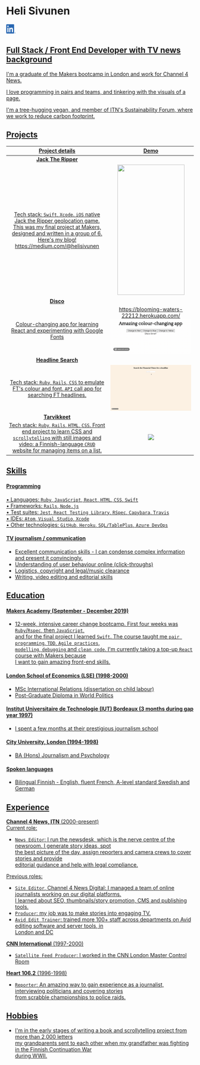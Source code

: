 # Heli Sivunen
<a href="https://www.linkedin.com/in/heli-sivunen/">
  <img src="/public/LI-In-Bug.png" width="25" height="25"/>

## Full Stack / Front End Developer with TV news background

I'm a graduate of the Makers bootcamp in London and work for Channel 4 News.  

I love programming in pairs and teams, and tinkering with the visuals of a page.

I'm a tree-hugging vegan, and member of ITN's Sustainability Forum, where we work to reduce carbon footprint.

## Projects

|    Project details                                        |    Demo                                        |  
| :-------------------------------------------------: | :-------------------------------------------------: |  
|     **Jack The Ripper**
Tech stack: `Swift`, `Xcode`. `iOS` native Jack the Ripper geolocation game. This was my final project at Makers,  designed and written in a group of 6. Here's my blog! https://medium.com/@helisivunen                     |     <img src="/public/JackTheRipper.gif" width="180" height="350"/>
|         **Disco**
|              Colour-changing app for learning React and experimenting with Google Fonts                                         |https://blooming-waters-22212.herokuapp.com/ <img src="/public/Disco_1.gif"/> |
|         **Headline Search**
|              Tech stack: `Ruby`, `Rails`, `CSS` to emulate FT's colour and font. `API` call app for searching FT headlines.                                         |  <img src="/public/FT.gif"/>|
|         **Tarvikkeet**                              |                                                   |
|              Tech stack: `Ruby`, `Rails`, `HTML`, `CSS`. Front end project to learn CSS and `scrollytelling` with still images and video: a Finnish-language `CRUD` website for managing items on a list.                                         | <img src="/public/Tarvikkeet_small.gif"/>





## Skills

#### Programming

•	Languages: `Ruby`, `JavaScript`, `React`, `HTML`, `CSS`, `Swift`  
•	Frameworks: `Rails`, `Node.js`  
•	Test suites: `Jest`, `React Testing Library`, `RSpec`, `Capybara`, `Travis`  
•	IDEs: `Atom`, `Visual Studio`, `Xcode`  
•	Other technologies: `GitHub`, `Heroku`, `SQL/TablePlus`, `Azure DevOps`   

#### TV journalism / communication

- Excellent communication skills - I can condense complex information and present it convincingly.
- Understanding of user behaviour online (click-throughs)
- Logistics, copyright and legal/music clearance
- Writing, video editing and editorial skills

## Education

#### Makers Academy (September - December 2019)

- 12-week, intensive career change bootcamp. First four weeks was `Ruby`/`Rspec`, then `JavaScript`,  
  and for the final project I learned `Swift`. The course taught me `pair programming`, `TDD`, `Agile practices`,  
  `modelling`, `debugging` and `clean code`. I'm currently taking a top-up `React` course with Makers because  
  I want to gain amazing front-end skills.

#### London School of Economics (LSE) (1998-2000)

- MSc International Relations (dissertation on child labour)
- Post-Graduate Diploma in World Politics

#### Institut Universitaire de Technologie (IUT) Bordeaux (3 months during gap year 1997)

- I spent a few months at their prestigious journalism school

#### City University, London (1994-1998)

- BA (Hons) Journalism and Psychology

#### Spoken languages

- Bilingual Finnish - English, fluent French, A-level standard Swedish and German

## Experience

**Channel 4 News, ITN** (2000-present)    
Current role:
- `News Editor`: I run the newsdesk, which is the nerve centre of the newsroom. I generate story ideas, spot  
  the best picture of the day, assign reporters and camera crews to cover stories and provide  
  editorial guidance and help with legal compliance.

Previous roles:   
- `Site Editor`, Channel 4 News Digital: I managed a team of online journalists working on our digital platforms.  
  I learned about SEO, thumbnails/story promotion, CMS and publishing tools.  
- `Producer`: my job was to make stories into engaging TV.
- `Avid Edit Trainer`: trained more 100+ staff across departments on Avid editing software and server tools, in  
  London and DC

**CNN International** (1997-2000)   
- `Satellite Feed Producer`: I worked in the CNN London Master Control Room  

**Heart 106.2** (1996-1998)   
- `Reporter`: An amazing way to gain experience as a journalist, interviewing politicians and covering stories  
  from scrabble championships to police raids.

## Hobbies
- I'm in the early stages of writing a book and scrollytelling project from more than 2,000 letters  
  my grandparents sent to each other when my grandfather was fighting in the Finnish Continuation War  
  during WWII.
